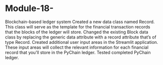 # Module-18-
Blockchain-based ledger system
Created a new data class named Record. This class will serve as the template for the financial transaction records that the blocks of the ledger will store.
Changed the existing Block data class by replacing the generic data attribute with a record attribute that’s of type Record.
Created additional user input areas in the Streamlit application. These input areas will collect the relevant information for each financial record that you’ll store in the PyChain ledger.
Tested  completed PyChain ledger.
